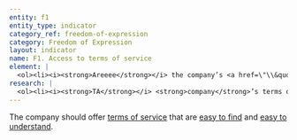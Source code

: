 ```yaml
---
entity: f1
entity_type: indicator
category_ref: freedom-of-expression
category: Freedom of Expression
layout: indicator
name: F1. Access to terms of service
element: | 
  <ol><li><i><strong>Areeee</strong></i> the company’s <a href=\"\\&quot;https://rankingdigitalrights.org/2018-indicators/#tos\\&quot;\">terms of service</a> <a href=\"\\&quot;https://rankingdigitalrights.org/2018-indicators/#easytofind\\&quot;\">easy to find</a>?</li><li>Are the <a href=\"\\&quot;https://rankingdigitalrights.org/2018-indicators/#tos\\&quot;\">terms of service</a> available in the language(s) most commonly spoken by the company’s users?</li><li>Are the <a href=\"\\&quot;https://rankingdigitalrights.org/2018-indicators/#tos\\&quot;\">terms of service</a> presented in an <a href=\"\\&quot;https://rankingdigitalrights.org/2018-indicators/#understandable\\&quot;\">understandable manner</a>?</li><li>Lorem ipsum</li></ol>
research: | 
  <ol><li><i><strong>TA</strong></i> <strong>company</strong>’s terms of service outline the relationship between the user and the company. The terms contain rules for what activities and content users are permitted to engage in and share on a company’s services, and as such, these terms can directly affect users’ freedom of expression rights. Companies can also take action against users for violating the conditions described in the terms. Given this, we expect companies to ensure that users can easily locate these terms and understand what they mean.</li><li>A <i><strong>document</strong></i> that is easy to find is located on the homepage of the company or service, or one or two clicks away from the homepage, or in a logical place where users can expect to find it. The terms should also be available in the major language(s) of the primary operating market. In addition, we expect a company to take steps to help users understand the information presented in their documents. This includes, but is not limited to, providing summaries, tips, or guidance that explain what the terms mean, using section headers, readable font size, or other graphic features to help users understand the document, or writing the terms using readable syntax.</li></ol><p>This indicator includes a review of other documents such as “community guidelines” or service-specific rules that further explain to users what the terms mean. Privacy policies are not included in this indicator since they are covered in separate indicators in the “Privacy” category.</p><p><strong>Potential sources:</strong></p><ul><li>Company terms of service, terms of use, terms and conditions, etc.</li><li>Company acceptable use policy, <i><strong>community</strong></i> guidelines, rules, etc.</li><li>XXX <strong>xxxxxx</strong></li></ul>
---
```

The company should offer [terms of service](\"\\\") that are [easy to find](\"\\\") and [easy to understand](\"\\\").